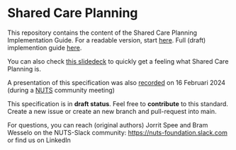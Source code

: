 # Shared Care Planning

This repository contains the content of the Shared Care Planning Implementation Guide. For a readable version, start [here](/input/pagecontent/introduction.md).
Full (draft) implemention guide [here]([url](https://santeonnl.github.io/shared-care-planning/)).

You can also check [this slidedeck](/input/attachments/Shared%20Care%20Planning%20voor%20Zorg&ICT2024.pptx) to quickly get a feeling what Shared Care Planning is. 


A presentation of this specification was also [recorded](https://youtu.be/X9_r2I194CA?t=1390) on 16 Februari 2024 (during a [NUTS](https://nuts.nl/) community meeting)
 



This specification is in **draft status**. Feel free to **contribute** to this standard. Create a new issue or create an new branch and pull-request into main.

For questions, you can reach (original authors) Jorrit Spee and Bram Wesselo on the NUTS-Slack community: https://nuts-foundation.slack.com or find us on LinkedIn
